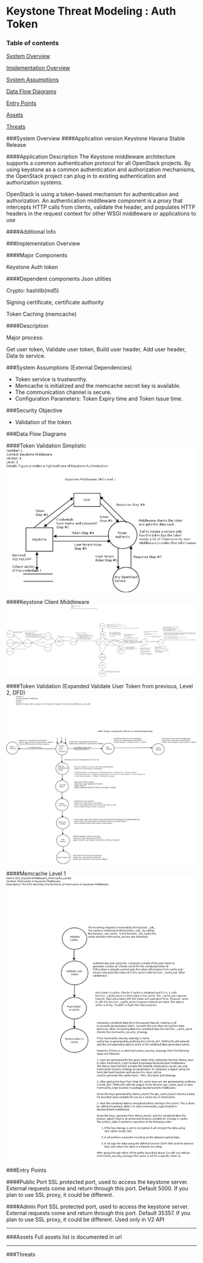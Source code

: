 

Keystone Threat Modeling : Auth Token
=========================================
### Table of contents
[System Overview](#system)

[Implementation Overview](#implementation)

[System Assumptions](#assumption)

[Data Flow Diagrams](#dfd)

[Entry Points](#entry)

[Assets](#asset)

[Threats](#threats)

<a name="system"/>
###System Overview
####Application version
Keystone Havana Stable Release
   
####Application Description
The Keystone middleware architecture supports a common authentication protocol for all OpenStack projects.  By using keystone as a common authentication and authorization mechanisms, the OpenStack project can plug in to existing authentication and authorization systems.

OpenStack is using a token-based mechanism for authentication and authorization. An authentication middleware component is a proxy that intercepts HTTP calls from clients, validate the header, and populates HTTP headers in the request context for other WSGI middleware or applications to use


####Additional Info

<a name="implementation"/>
###Implementation Overview

####Major Components

Keystone Auth token 

####Dependent components
Json utilties


Crypto: hashlib(md5)

Signing certificate, certificate authority

Token Caching (memcache)

####Description

Major process:

Get user token, Validate user token, Build user header, Add user header, Data to service.

<a name="assumption"/>

###System Assumptions (External Dependencies)
 -  Token service is trustworthy.
 -  Memcache is initialized and the memcache secret key is available.
 -  The communication channel is secure.
 -  Configuration Parameters: Token Expiry time and Token Issue time.
   
###Security Objective
 -  Validation of the token.
 

<a name="dfd"/>
###Data Flow Diagrams 

####Token Validation Simplistic
![Image Description][1]

####Keystone Client Middleware
![Image Description][2]

####Token Validation (Expanded Validate User Token from previous, Level 2, DFD)
![Image Description][3]

####Memcache Level 1
![Image Description][4]

<a name="entry"/>
###Entry Points

####Public Port
SSL protected port, used to access the keystone server. External requests come and return through this port. Default 5000. If you plan to use SSL proxy, it could be different.

####Admin Port
SSL protected port, used to access the keystone server. External requests come and return through this port. Default 35357. If you plan to use SSL proxy, it could be different. Used only in V2 API

----------
<a name="asset"/>
###Assets
Full assets list is documented in url

----------
<a name="threats"/>
###Threats

  [1]: images/DFD_KeystoneMiddleware_Level1.png
  [2]: images/DFD_KeystoneMiddleware_ValidateUserToken_Level1.png
  [3]: images/DFD_KeystoneMiddleware_Level2.png
  [4]: images/DFD_KeystoneMiddleware_MemCache_Level1.png
  
 

  